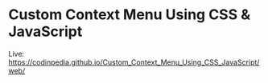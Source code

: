 # Custom Context Menu Using CSS & JavaScript

Live: https://codinpedia.github.io/Custom_Context_Menu_Using_CSS_JavaScript/web/
